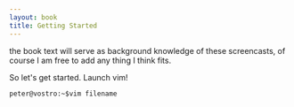 ```yaml
---
layout: book
title: Getting Started
---
```

the book text will serve as background knowledge of these screencasts, of
course I am free to add any thing I think fits.

So let's get started. Launch vim! 

    peter@vostro:~$vim filename 

